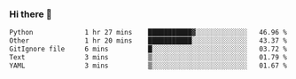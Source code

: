 ### Hi there 👋

<!--START_SECTION:waka-->

```txt
Python             1 hr 27 mins    ███████████▓░░░░░░░░░░░░░   46.96 %
Other              1 hr 20 mins    ███████████░░░░░░░░░░░░░░   43.37 %
GitIgnore file     6 mins          █░░░░░░░░░░░░░░░░░░░░░░░░   03.72 %
Text               3 mins          ▒░░░░░░░░░░░░░░░░░░░░░░░░   01.79 %
YAML               3 mins          ▒░░░░░░░░░░░░░░░░░░░░░░░░   01.67 %
```

<!--END_SECTION:waka-->

<!--
**Jonas-VanHaeken/Jonas-VanHaeken** is a ✨ _special_ ✨ repository because its `README.md` (this file) appears on your GitHub profile.

Here are some ideas to get you started:

- 🔭 I’m currently working on ...
- 🌱 I’m currently learning ...
- 👯 I’m looking to collaborate on ...
- 🤔 I’m looking for help with ...
- 💬 Ask me about ...
- 📫 How to reach me: ...
- 😄 Pronouns: ...
- ⚡ Fun fact: ...
-->
